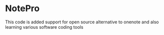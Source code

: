 # NotePro
This code is added support for open source alternative to onenote and also learning various software coding tools

